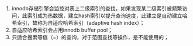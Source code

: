 1.  innodb存储引擎会监控对表上二级索引的查找，如果发现某二级索引被频繁访问，此索引成为热数据，建立hash索引以提升查询速度，此建立是自动建立哈希索引，故称为自适应哈希索引（adaptive hash index）；
2.  自适应哈希索引会占用innodb buffer pool；
3.  只适合搜索等值（=）的查询，对于范围查找等操作，是不能使用的；
